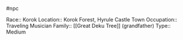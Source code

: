 #npc 

Race:: Korok
Location:: Korok Forest, Hyrule Castle Town
Occupation:: Traveling Musician
Family:: [[Great Deku Tree]] (grandfather)
Type:: Medium
